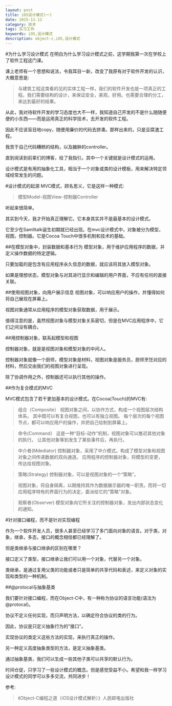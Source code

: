 ```yaml
---
layout: post
title: iOS设计模式(一)
date: 2015-11-12
category: 技术
tags: 实习工作
keywords: iOS,设计模式
description: object-c,iOS,设计模式
---
```

#为什么学习设计模式
在明白为什么学习设计模式之前，这学期我第一次在学校上了软件工程这门课。

课上老师有一个思想和说法，令我耳目一新，改变了我原有对于软件开发的认识，大概意思是:

>与建筑工程这类看的见的实体工程一样，我们的软件开发也是一项真正的工程。我们需要结构的设计，来保证安全，美观，好用。也需要合理的分工，来达到最好的结果。

从此，我对待软件开发的学习态度也大不一样，我知道自己开发的不是什么随随便便的小东西——而是运用真正的科学技术，去开发的软件工程。

因此不应该盲目地copy，随便用廉价的代码去拼凑。那样出来的，只是豆腐渣工程。

我苦于自己代码糟糕的结构，以及臃肿的controller。

直到阅读到前辈们的博客，给了我指引。其中一个关键就是设计模式的运用。

设计模式是有用的抽象化工具，相当于一个对象或类的设计模板，用来解决特定领域经常发生的问题。

#设计模式的起源
MVC模式，顾名思义，它是这样一种模式:

>模型Model-视图View-控制器Controller

听起来很简单。

其实到今天，我才开始真正理解它。它本身其实并不是最基本的设计模式。

它至少在Samlltalk诞生初期就已经出现。在mvc设计模式中，对象被分为模型，视图，控制器。它是Cocoa Touch中很多机制和技术的基础。

##在模型对象中，封装数据和基本行为
模型对象，用于维护应用程序的数据，并定义操作数据的特定逻辑。

只要加载的是包含有应用程序永久信息的数据，就应该将其放入模型对象。

如果是理想状态，模型对象与对其进行显示和编辑的用户界面，不应有任何的直接关联。

##使用视图对象，向用户展示信息
视图对象，可以响应用户的操作，并懂得如何将自己展现在屏幕上。

视图对象通常从应用程序的模型对象获取数据，用于展示。

值得注意的是，虽然视图对象与模型对象关系密切，但是在MVC应用程序中，它们之间没有耦合。

##用控制器对象，联系起模型和视图

控制器对象，就是是视图对象和模型对象的中间人。

控制器对象就像一个厨师，模型对象是材料，视图对象是服务员，厨师烹饪对应的材料，然后交由我们的视图对象进行呈现。

除了协调作用之外，控制器还可以执行其他的操作。

##作为复合模式的MVC

MVC模式包含了若干更加基本的设计模式。在Cocoa(Touch)的MVC有:

>组合（Composite）
>视图对象之间，以协作方式，构成一个视图层次结构体系。
>其中既可以有复合视图，也可以有独立视图。
>每个层次的每个视图节点，都可以响应用户的操作，并把自己绘制到屏幕上。

>命令(Command）
>这是一种“目标-动作”机制，视图对象可以推迟其他对象的执行。
>让其他对象等到发生了某些事件后，再执行。

>中介者(Mdediator)
>控制器对象，采用了中介模式。构成了模型对象和视图对象之间传递数据的双向通道。
>应用程序的控制器对象，将模型的变更，传达给视图对象。

>策略(Strategy)
>控制器对象，可以是视图对象的一个“策略”。

>视图对象，将自身隔离，以期维持其作为数据展示器的唯一职责。而将一切应用程序特有的界面行为的决定，委派给它的“策略”对象。

>观察者(Observer)
>模型对象向它所关注的控制器对象，发出内部状态变化的通知。


#针对接口编程，而不是针对实现编程

作为一个软件开发人员，很多人甚至已经学习了多门面向对象的语言。对于类，对象，继承，多态，接口的概念相信都已经理解了。

但是类继承与接口继承的区别在哪里？

接口定义了类型，接口继承让我们可以用一个对象，代替另一个对象。

类继承，是通过复用父类的功能或者只是简单的共享代码和表述，来定义对象的实现和类型的一种机制。

##@protocal与抽象基类

我们要针对接口编程，而在Object-C中，有一种称为协议的语言功能(语法为@protocal)。

协议不定义任何实现，而只声明方法，以确定符合协议的类的行为。

因此，协议是只定义抽象行为的"接口"。

实现协议的类定义这些方法的实现，来执行真正的操作。

另一种定义高度抽象类型的方法，是定义抽象基类。

通过抽象基类，我们可以生成一些其他子类可以共享的默认行为。


时间仓促，只学习了一些设计模式的概念。但是感觉受益不小。希望和我一样学习设计模式的同学可以多多交流，共同进步！

参考:

>《Object-C编程之道（iOS设计模式解析）》人民邮电出版社

